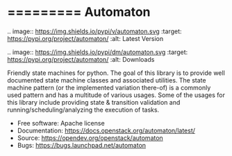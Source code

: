 =========
Automaton
=========

.. image:: https://img.shields.io/pypi/v/automaton.svg
    :target: https://pypi.org/project/automaton/
    :alt: Latest Version

.. image:: https://img.shields.io/pypi/dm/automaton.svg
    :target: https://pypi.org/project/automaton/
    :alt: Downloads

Friendly state machines for python. The goal of this library is to provide
well documented state machine classes and associated utilities. The state
machine pattern (or the implemented variation there-of) is a commonly
used pattern and has a multitude of various usages. Some of the usages
for this library include providing state & transition validation and
running/scheduling/analyzing the execution of tasks.

* Free software: Apache license
* Documentation: https://docs.openstack.org/automaton/latest/
* Source: https://opendev.org/openstack/automaton
* Bugs: https://bugs.launchpad.net/automaton
